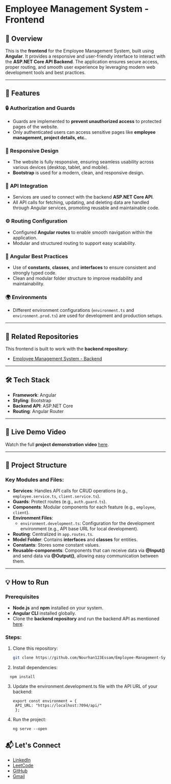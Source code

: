 # Employee Management System - Frontend

## 🚀 Overview

This is the **frontend** for the Employee Management System, built using **Angular**. It provides a responsive and user-friendly interface to interact with the **ASP.NET Core API Backend**. The application ensures secure access, proper routing, and smooth user experience by leveraging modern web development tools and best practices.

---

## 🎯 Features

### 🔒 **Authorization and Guards**
- Guards are implemented to **prevent unauthorized access** to protected pages of the website.  
- Only authenticated users can access sensitive pages like **employee management, project details, etc.**.

### 📱 **Responsive Design**
- The website is fully responsive, ensuring seamless usability across various devices (desktop, tablet, and mobile).
- **Bootstrap** is used for a modern, clean, and responsive design.

### 🔗 **API Integration**
- Services are used to connect with the backend **ASP.NET Core API**.
- All API calls for fetching, updating, and deleting data are handled through Angular services, promoting reusable and maintainable code.

### ⚙️ **Routing Configuration**
- Configured **Angular routes** to enable smooth navigation within the application.
- Modular and structured routing to support easy scalability.

### 📌 **Angular Best Practices**
- Use of **constants**, **classes**, and **interfaces** to ensure consistent and strongly typed code.
- Clean and modular folder structure to improve readability and maintainability.

### 🌍 **Environments**
- Different environment configurations (`environment.ts` and `environment.prod.ts`) are used for development and production setups.

---

## 🔗 Related Repositories

This frontend is built to work with the **backend repository**:  
- [Employee Management System - Backend](https://github.com/Nourhan123Essam/Employee-Management-System-API-ASP.Net)  

---

## 🛠️ Tech Stack

- **Framework**: Angular  
- **Styling**: Bootstrap  
- **Backend API**: ASP.NET Core  
- **Routing**: Angular Router  

---

## 🌟 Live Demo Video

Watch the full **project demonstration video** [here](https://drive.google.com/file/d/1kpFMNj2WzXkkxu-TtTXC4SMM6tIjSFhV/view?usp=sharing).  

---

## 📂 Project Structure

### Key Modules and Files:
- **Services**: Handles API calls for CRUD operations (e.g., `employee.service.ts`, `client.service.ts`).  
- **Guards**: Protect routes (e.g., `auth.guard.ts`).  
- **Components**: Modular components for each feature (e.g., `employee`, `client`).  
- **Environment Files**:
  - `environment.development.ts`: Configuration for the development environment (e.g., API base URL for local development). 
- **Routing**: Centralized in `app.routes.ts`.
- **Model Folder**: Contains **interfaces** and **classes** for entities.
- **Constants**: Stores some constant values.
- **Reusable-components**: Components that can receive data via **@Input()** and send data via **@Output()**, allowing easy communication between them.


---

## 💡 How to Run

### Prerequisites
- **Node.js** and **npm** installed on your system.  
- **Angular CLI** installed globally.  
- Clone the **backend repository** and run the backend API as mentioned [here](https://github.com/Nourhan123Essam/Employee-Management-System-API-ASP.Net).

### Steps:
1. Clone this repository:
   ```bash
   git clone https://github.com/Nourhan123Essam/Employee-Management-System-Angular.git

2. Install dependencies:
  ```bach
    npm install
  ```
3. Update the environment.development.ts file with the API URL of your backend:
   ```bach
   export const environment = {
    API_URL: "https://localhost:7094/api/"
    };
4. Run the project:
   ```bach
   ng serve --open

## 📬 **Let's Connect**  

- [LinkedIn](https://www.linkedin.com/in/nourhan-essam123/)  
- [LeetCode](https://leetcode.com/u/norhan123/)  
- [GitHub](https://github.com/Nourhan123Essam)
- [Gmail](nourhan.essam.makhlouf@gmail.com)



